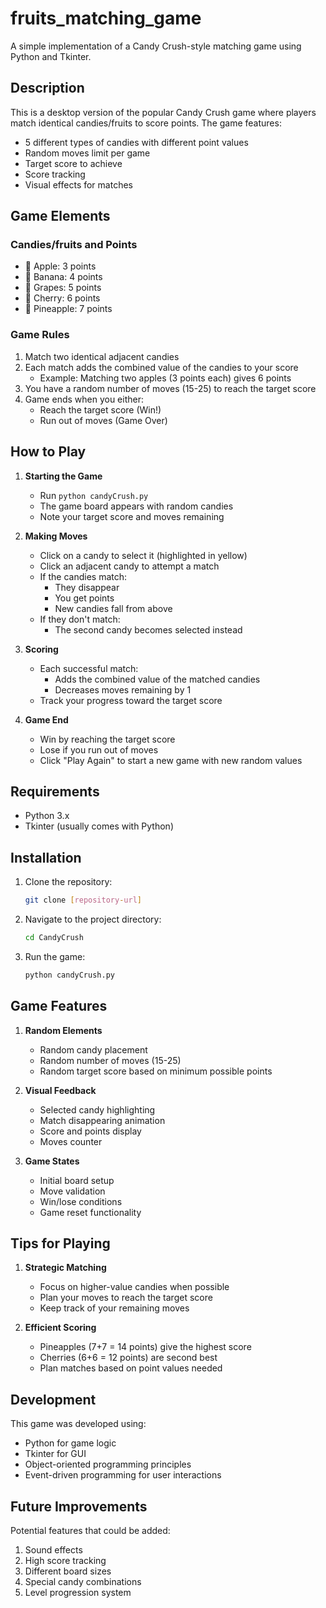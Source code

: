 # fruits_matching_game


A simple implementation of a Candy Crush-style matching game using Python and Tkinter.

## Description

This is a desktop version of the popular Candy Crush game where players match identical candies/fruits to score points. The game features:
- 5 different types of candies with different point values
- Random moves limit per game
- Target score to achieve
- Score tracking
- Visual effects for matches

## Game Elements

### Candies/fruits and Points
- 🍎 Apple: 3 points
- 🍌 Banana: 4 points
- 🍇 Grapes: 5 points
- 🍒 Cherry: 6 points
- 🍍 Pineapple: 7 points

### Game Rules
1. Match two identical adjacent candies
2. Each match adds the combined value of the candies to your score
   - Example: Matching two apples (3 points each) gives 6 points
3. You have a random number of moves (15-25) to reach the target score
4. Game ends when you either:
   - Reach the target score (Win!)
   - Run out of moves (Game Over)

## How to Play

1. **Starting the Game**
   - Run `python candyCrush.py`
   - The game board appears with random candies
   - Note your target score and moves remaining

2. **Making Moves**
   - Click on a candy to select it (highlighted in yellow)
   - Click an adjacent candy to attempt a match
   - If the candies match:
     - They disappear
     - You get points
     - New candies fall from above
   - If they don't match:
     - The second candy becomes selected instead

3. **Scoring**
   - Each successful match:
     - Adds the combined value of the matched candies
     - Decreases moves remaining by 1
   - Track your progress toward the target score

4. **Game End**
   - Win by reaching the target score
   - Lose if you run out of moves
   - Click "Play Again" to start a new game with new random values

## Requirements

- Python 3.x
- Tkinter (usually comes with Python)

## Installation

1. Clone the repository:
   ```bash
   git clone [repository-url]
   ```

2. Navigate to the project directory:
   ```bash
   cd CandyCrush
   ```

3. Run the game:
   ```bash
   python candyCrush.py
   ```

## Game Features

1. **Random Elements**
   - Random candy placement
   - Random number of moves (15-25)
   - Random target score based on minimum possible points

2. **Visual Feedback**
   - Selected candy highlighting
   - Match disappearing animation
   - Score and points display
   - Moves counter

3. **Game States**
   - Initial board setup
   - Move validation
   - Win/lose conditions
   - Game reset functionality

## Tips for Playing

1. **Strategic Matching**
   - Focus on higher-value candies when possible
   - Plan your moves to reach the target score
   - Keep track of your remaining moves

2. **Efficient Scoring**
   - Pineapples (7+7 = 14 points) give the highest score
   - Cherries (6+6 = 12 points) are second best
   - Plan matches based on point values needed

## Development

This game was developed using:
- Python for game logic
- Tkinter for GUI
- Object-oriented programming principles
- Event-driven programming for user interactions

## Future Improvements

Potential features that could be added:
1. Sound effects
2. High score tracking
3. Different board sizes
4. Special candy combinations
5. Level progression system
